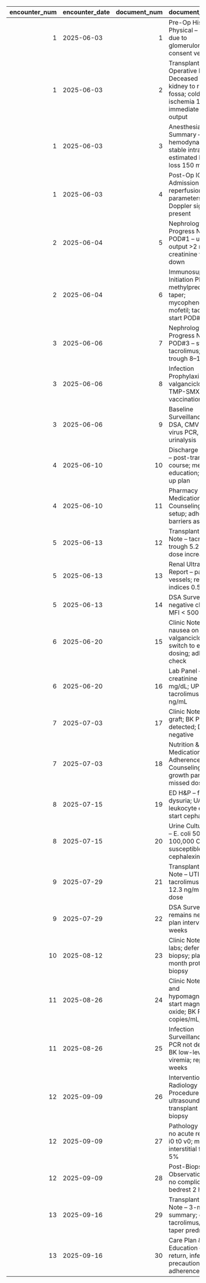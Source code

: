 |   encounter_num | encounter_date   |   document_num | document_title                                                                                                            |
|----------------:|:-----------------|---------------:|:--------------------------------------------------------------------------------------------------------------------------|
|               1 | 2025-06-03       |              1 | Pre-Op History & Physical – ESRD due to glomerulonephritis; consent verified                                              |
|               1 | 2025-06-03       |              2 | Transplant Surgery Operative Note – Deceased donor kidney to right iliac fossa; cold ischemia 12h; immediate urine output |
|               1 | 2025-06-03       |              3 | Anesthesia Record Summary – hemodynamically stable intraop; estimated blood loss 150 mL                                   |
|               1 | 2025-06-03       |              4 | Post-Op ICU Admission Note – reperfusion parameters, Doppler signals present                                              |
|               2 | 2025-06-04       |              5 | Nephrology Progress Note POD#1 – urine output >2 mL/kg/hr, creatinine trending down                                       |
|               2 | 2025-06-04       |              6 | Immunosuppression Initiation Plan – methylprednisolone taper; mycophenolate mofetil; tacrolimus start POD#2               |
|               3 | 2025-06-06       |              7 | Nephrology Progress Note POD#3 – start tacrolimus; target trough 8–10 ng/mL                                               |
|               3 | 2025-06-06       |              8 | Infection Prophylaxis Plan – valganciclovir, TMP-SMX; vaccination review                                                  |
|               3 | 2025-06-06       |              9 | Baseline Surveillance Labs – DSA, CMV PCR, BK virus PCR, urinalysis                                                       |
|               4 | 2025-06-10       |             10 | Discharge Summary – post-transplant course; med education; follow-up plan                                                 |
|               4 | 2025-06-10       |             11 | Pharmacy Medication Counseling – pillbox setup; adherence barriers assessed                                               |
|               5 | 2025-06-13       |             12 | Transplant Clinic Note – tacrolimus trough 5.2 ng/mL; dose increased                                                      |
|               5 | 2025-06-13       |             13 | Renal Ultrasound Report – patent vessels; resistive indices 0.58–0.66                                                     |
|               5 | 2025-06-13       |             14 | DSA Surveillance – negative class I/II; MFI < 500                                                                         |
|               6 | 2025-06-20       |             15 | Clinic Note – nausea on valganciclovir; switch to evening dosing; adherence check                                         |
|               6 | 2025-06-20       |             16 | Lab Panel – creatinine 1.1 mg/dL; UPC 0.2; tacrolimus 7.8 ng/mL                                                           |
|               7 | 2025-07-03       |             17 | Clinic Note – stable graft; BK PCR not detected; DSA negative                                                             |
|               7 | 2025-07-03       |             18 | Nutrition & Medication Adherence Counseling – growth parameters; missed doses: 0                                          |
|               8 | 2025-07-15       |             19 | ED H&P – fever and dysuria; UA positive leukocyte esterase; start cephalexin                                              |
|               8 | 2025-07-15       |             20 | Urine Culture Result – E. coli 50,000–100,000 CFU; susceptible to cephalexin                                              |
|               9 | 2025-07-29       |             21 | Transplant Clinic Note – UTI resolved; tacrolimus trough 12.3 ng/mL; reduce dose                                          |
|               9 | 2025-07-29       |             22 | DSA Surveillance – remains negative; plan interval 4 weeks                                                                |
|              10 | 2025-08-12       |             23 | Clinic Note – stable labs; defer 6-week biopsy; plan 3-month protocol biopsy                                              |
|              11 | 2025-08-26       |             24 | Clinic Note – tremor and hypomagnesemia; start magnesium oxide; BK PCR 650 copies/mL; monitor                             |
|              11 | 2025-08-26       |             25 | Infection Surveillance – CMV PCR not detected; BK low-level viremia; repeat in 2 weeks                                    |
|              12 | 2025-09-09       |             26 | Interventional Radiology Procedure Note – ultrasound-guided transplant kidney biopsy                                      |
|              12 | 2025-09-09       |             27 | Pathology Report – no acute rejection; i0 t0 v0; mild interstitial fibrosis 5%                                            |
|              12 | 2025-09-09       |             28 | Post-Biopsy Observation Note – no complications; bedrest 2 hours                                                          |
|              13 | 2025-09-16       |             29 | Transplant Clinic Note – 3-month summary; continue tacrolimus/MMF; taper prednisone                                       |
|              13 | 2025-09-16       |             30 | Care Plan & Education – school return, infection precautions, adherence plan                                              |
